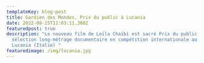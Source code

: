 ```yaml
---
templateKey: blog-post
title: Gardien des Mondes, Prix du public à Lucania
date: 2022-08-15T11:03:11.366Z
featuredpost: true
description: "Le nouveau film de Leïla Chaïbi est sacré Prix du public,
  sélection long-métrage documentaire en compétition internationale au Festival
  Lucania (Italie) "
featuredimage: /img/lucania.jpg
---
```

